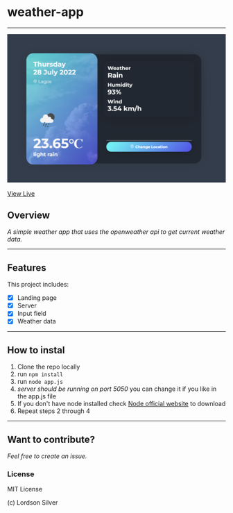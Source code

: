 # weather-app

***
![weather app](image.png)

[View Live](https://silver-weather-app.onrender.com/)

## Overview

*A simple weather app that uses the openweather api to get current weather data.*

***

## Features

This project includes:

- [x] Landing page
- [x] Server
- [x] Input field
- [x] Weather data

***

## How to instal

1. Clone the repo locally
2. run `npm install`
3. run `node app.js`
4. *server should be running on port 5050* you can change it if you like in the app.js file
5. If you don't have node installed check [Node official website](https://nodejs.org/en/) to download 
6. Repeat steps 2 through 4

***

## Want to contribute?

*Feel free to create an issue.*

### License

MIT License

(c) Lordson Silver
